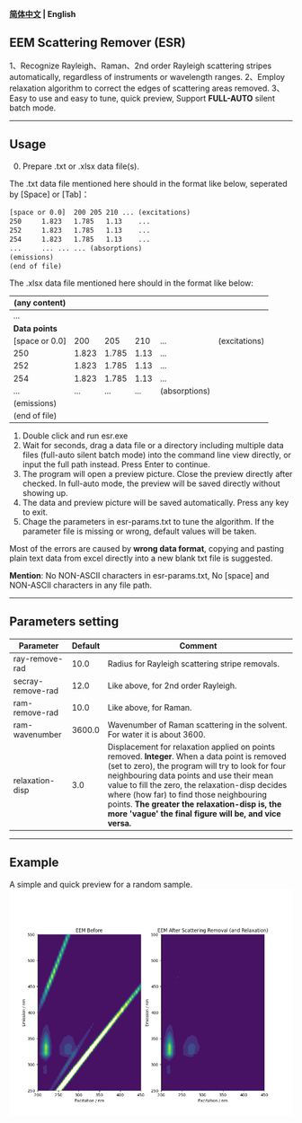 **[简体中文](https://github.com/tgraphite/EEM-Scattering-Remover/README.md) | English**

## EEM Scattering Remover (ESR) 

1、Recognize Rayleigh、Raman、2nd order Rayleigh scattering stripes automatically, regardless of instruments or wavelength ranges.
2、Employ relaxation algorithm to correct the edges of scattering areas removed.
3、Easy to use and easy to tune, quick preview, Support **FULL-AUTO** silent batch mode.


----


## Usage
0) Prepare .txt or .xlsx data file(s).   

The .txt data file mentioned here should in the format like below, seperated by [Space] or [Tab]：  

    [space or 0.0]	200	205	210	... (excitations)
    250		1.823	1.785	1.13	...
    252		1.823	1.785	1.13	...
    254		1.823	1.785	1.13	...	
    ...		...	...	...	(absorptions)
    (emissions)
    (end of file)

The .xlsx data file mentioned here should in the format like below:

| (any content) | | | | | | 
| ---- | ---- | ---- | ---- | --- | --- |
| ... | |
| **Data points** | |
| [space or 0.0] | 200 | 205 | 210 | ... | (excitations) |
| 250 | 1.823 | 1.785 | 1.13 | ... | 
| 252 | 1.823 | 1.785 | 1.13 | ... | 
| 254 | 1.823 | 1.785 | 1.13 | ... | 
| ... | ... | ... | ... | (absorptions)
| (emissions)
| (end of file)

1) Double click and run esr.exe  
2) Wait for seconds, drag a data file or a directory including multiple data files (full-auto silent batch mode) into the command line view directly, or input the full path instead. Press Enter to continue.   
3) The program will open a preview picture. Close the preview directly after checked. In full-auto mode, the preview will be saved directly without showing up.
4) The data and preview picture will be saved automatically. Press any key to exit.  
5) Chage the parameters in esr-params.txt to tune the algorithm. If the parameter file is missing or wrong, default values will be taken.  

Most of the errors are caused by **wrong data format**, copying and pasting plain text data from excel directly into a new blank txt file is suggested.   

**Mention**: No NON-ASCII characters in esr-params.txt, No [space] and NON-ASCII characters in any file path.


----

## Parameters setting

  
|  Parameter  |  Default  |  Comment |
| ---- | ---- | ---- |
| ray-remove-rad | 10.0 | Radius for Rayleigh scattering stripe removals.
| secray-remove-rad | 12.0 | Like above, for 2nd order Rayleigh.
| ram-remove-rad | 10.0 | Like above, for Raman.
| ram-wavenumber | 3600.0 | Wavenumber of Raman scattering in the solvent. For water it is about 3600.
| relaxation-disp | 3.0 |  Displacement for relaxation applied on points removed. **Integer**. When a data point is removed (set to zero), the program will try to look for four neighbouring data points and use their mean value to fill the zero, the relaxation-disp decides where (how far) to find those neighbouring points. **The greater the relaxation-disp is, the more 'vague' the final figure will be, and vice versa.**

----

## Example
A simple and quick preview for a random sample.
![](./example.png)